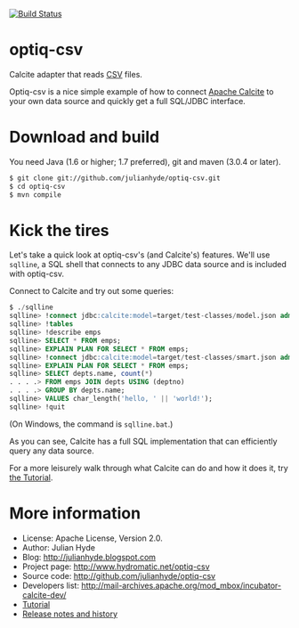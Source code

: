 [![Build Status](https://travis-ci.org/julianhyde/optiq-csv.png)](https://travis-ci.org/julianhyde/optiq-csv)

optiq-csv
============

Calcite adapter that reads
<a href="http://en.wikipedia.org/wiki/Comma-separated_values">CSV</a> files.

Optiq-csv is a nice simple example of how to connect
<a href="https://github.com/apache/incubator-calcite">Apache Calcite</a>
to your own data source and quickly get a full SQL/JDBC interface.

Download and build
==================

You need Java (1.6 or higher; 1.7 preferred), git and maven (3.0.4 or later).

```bash
$ git clone git://github.com/julianhyde/optiq-csv.git
$ cd optiq-csv
$ mvn compile
```

Kick the tires
==============

Let's take a quick look at optiq-csv's (and Calcite's) features.
We'll use <code>sqlline</code>, a SQL shell that connects to
any JDBC data source and is included with optiq-csv.

Connect to Calcite and try out some queries:

```SQL
$ ./sqlline
sqlline> !connect jdbc:calcite:model=target/test-classes/model.json admin admin
sqlline> !tables
sqlline> !describe emps
sqlline> SELECT * FROM emps;
sqlline> EXPLAIN PLAN FOR SELECT * FROM emps;
sqlline> !connect jdbc:calcite:model=target/test-classes/smart.json admin admin
sqlline> EXPLAIN PLAN FOR SELECT * FROM emps;
sqlline> SELECT depts.name, count(*)
. . . .> FROM emps JOIN depts USING (deptno)
. . . .> GROUP BY depts.name;
sqlline> VALUES char_length('hello, ' || 'world!');
sqlline> !quit
```

(On Windows, the command is `sqlline.bat`.)

As you can see, Calcite has a full SQL implementation that can efficiently
query any data source.

For a more leisurely walk through what Calcite can do and how it does it,
try <a href="TUTORIAL.md">the Tutorial</a>.

More information
================

* License: Apache License, Version 2.0.
* Author: Julian Hyde
* Blog: http://julianhyde.blogspot.com
* Project page: http://www.hydromatic.net/optiq-csv
* Source code: http://github.com/julianhyde/optiq-csv
* Developers list: http://mail-archives.apache.org/mod_mbox/incubator-calcite-dev/
* <a href="TUTORIAL.md">Tutorial</a>
* <a href="HISTORY.md">Release notes and history</a>
